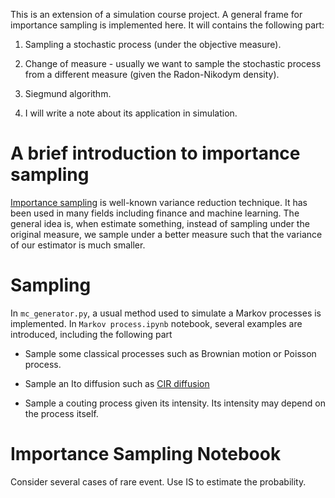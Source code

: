 This is an extension of a simulation course project. A general frame for importance sampling is implemented here. It will contains the following part: 

1. Sampling a stochastic process (under the objective measure). 

2. Change of measure - usually we want to sample the stochastic process from a different measure (given the Radon-Nikodym density).

3. Siegmund algorithm.

4. I will write a note about its application in simulation.

# A brief introduction to importance sampling

[Importance sampling](https://en.wikipedia.org/wiki/Importance_sampling) is well-known variance reduction technique. It has been used in many fields including finance and machine learning. The general idea is, when estimate something, instead of sampling under the original measure, we sample under a better measure such that the variance of our estimator is much smaller.   

# Sampling
In `mc_generator.py`, a usual method used to simulate a Markov processes is implemented. In `Markov process.ipynb` notebook, several examples are introduced, including the following part

* Sample some classical processes such as Brownian motion or Poisson process.

* Sample an Ito diffusion such as [CIR diffusion](https://en.wikipedia.org/wiki/Cox%E2%80%93Ingersoll%E2%80%93Ross_model)

* Sample a couting process given its intensity. Its intensity may depend on the process itself.

# Importance Sampling Notebook
Consider several cases of rare event. Use IS to estimate the probability.
